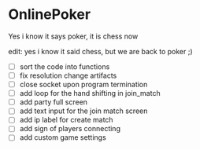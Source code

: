 # OnlinePoker

Yes i know it says poker, it is chess now

edit: yes i know it said chess, but we are back to poker ;)


- [ ] sort the code into functions
- [ ] fix resolution change artifacts
- [ ] close socket upon program termination
- [ ] add loop for the hand shifting in join_match
- [ ] add party full screen
- [ ] add text input for the join match screen
- [ ] add ip label for create match
- [ ] add sign of players connecting
- [ ] add custom game settings
